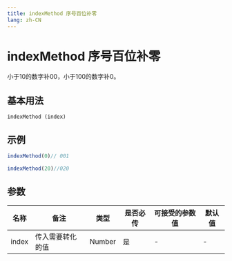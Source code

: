 ```yaml
---
title: indexMethod 序号百位补零
lang: zh-CN
---
```

# indexMethod 序号百位补零

小于10的数字补00，小于100的数字补0。

## 基本用法
`
indexMethod (index)
`

## 示例
```javascript
indexMethod(0)// 001

indexMethod(20)//020


```
## 参数



| 名称  | 备注 | 类型 | 是否必传| 可接受的参数值 | 默认值 |
|  ---  | ----| ---- | -------|------------- | ------- |
| index |传入需要转化的值|Number| 是  |-  | -|